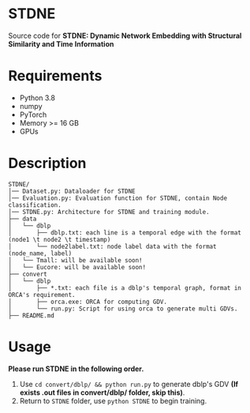 # STDNE

Source code for **STDNE: Dynamic Network Embedding with Structural Similarity and Time Information**

# Requirements

- Python 3.8
- numpy
- PyTorch
- Memory  >= 16 GB
- GPUs

# Description

```
STDNE/
│── Dataset.py: Dataloader for STDNE
│── Evaluation.py: Evaluation function for STDNE, contain Node classification.
│── STDNE.py: Architecture for STDNE and training module.
├── data
│   └── dblp
│       ├── dblp.txt: each line is a temporal edge with the format (node1 \t node2 \t timestamp)
│       └── node2label.txt: node label data with the format (node_name, label)
│   └── Tmall: will be available soon!
│   └── Eucore: will be available soon!
├── convert 
│   └── dblp
│       ├── *.txt: each file is a dblp's temporal graph, format in ORCA's requirement.
│   	├── orca.exe: ORCA for computing GDV.
│   	└── run.py: Script for using orca to generate multi GDVs. 
├── README.md
```

# Usage

**Please run STDNE in the following order.**

1. Use `cd convert/dblp/ && python run.py` to generate dblp's GDV **(If exists .out files in convert/dblp/ folder, skip this)**.
2. Return to `STDNE` folder, use `python STDNE` to begin training.